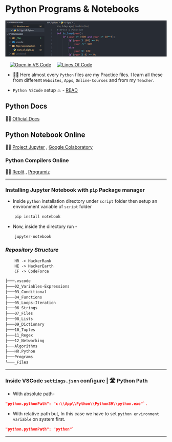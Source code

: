 # Python Programs & Notebooks

![Python Image](./_Files/Python_banner.png)

&emsp;[![Open in VS Code](https://open.vscode.dev/badges/open-in-vscode.svg)](https://github.com/Koushikon/CPP.Programs)
&emsp;[![Lines Of Code](https://tokei.rs/b1/github.com/Koushikon/Py.Programs?category=code)](https://github.com/Koushikon/Py.Programs)

- 🐱‍🏍 Here almost every `Python` files are my Practice files. I learn all these from different `Websites`, `Apps`, `Online-Courses` and from my `Teacher`.

- `Python VSCode` setup ♨ - [READ][pylnk0003]

## Python Docs

🐱‍👓 [Official Docs][pylnk0004]

## Python Notebook Online

🐱‍🐉 [Project Jupyter][pylnk0005] , [Google Colaboratory][pylnk0006]

### Python Compilers Online

🚴‍♀️ [Replit][pylnk0007] , [Programiz][pylnk0008]

---

### Installing Jupyter Notebook with `pip` Package manager

- Inside `python` installation directory under `script` folder then setup an environment variable of `script` folder

```Python
    pip install notebook
```

- Now, inside the directory run -

```Python
    jupyter-notebook
```

### *Repository Structure*

```Plain
    HR -> HackerRank
    HE -> HackerEarth
    CF -> CodeForce
```

```Bash
├───.vscode
├───02_Variables-Expressions
├───03_Conditional
├───04_Functions
├───05_Loops-Iteration
├───06_Strings
├───07_Files
├───08_Lists
├───09_Dictionary
├───10_Tuples
├───11_Regex
├───12_Networking
├───Algorithms
├───HR.Python
├───Programs
└───_Files
```

---

### Inside VSCode `settings.json` configure | 🛣 Python Path

- With absolute path- 

```JSON
"python.pythonPath": "c:\\App\\Python\\Python39\\python.exe"`.
```

- With relative path but, In this case we have to set `python environment variable` on system first.

```JSON
"python.pythonPath": "python"`
```

---

<!-- Links -->
[pylnk0001]: ./Python%20Keywords.md
[pylnk0002]: ./Practiced/Readme.md
[pylnk0003]: https://code.visualstudio.com/docs/python/python-tutorial
[pylnk0004]: https://docs.python.org/3/
[pylnk0005]: https://jupyter.org/try
[pylnk0006]: https://colab.research.google.com/notebooks/
[pylnk0007]: https://replit.com/languages/python3
[pylnk0008]: https://www.programiz.com/python-programming/online-compiler/

<!-- [pylnk0009]:

[pylnk0010]:

[pylnk0011]: -->
